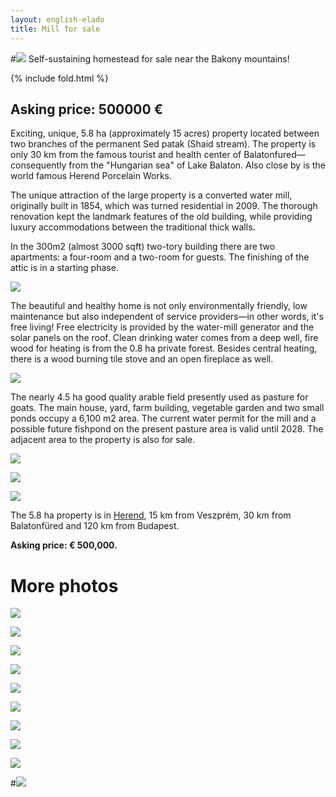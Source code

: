 ```yaml
---
layout: english-elado
title: Mill for sale
---
```


#![](http://i.imgur.com/HSakLid.jpg) Self-sustaining homestead for sale near the Bakony mountains!

{% include fold.html %}

## Asking price: 500000 €

Exciting, unique, 5.8 ha (approximately 15 acres) property located between two
branches of the permanent
Sed patak (Shaid stream). The property is only 30 km from the famous tourist
and health center of
Balatonfured—consequently from the "Hungarian sea" of Lake Balaton. Also
close by is the world famous Herend Porcelain Works.

The unique attraction of the large property is a converted water mill, originally
built in 1854, which was turned residential
in 2009. The thorough renovation kept the landmark features of the old
building, while providing luxury accommodations between
the traditional thick walls.

In the 300m2 (almost 3000 sqft) two-tory building there are two apartments: a
four-room and a two-room for guests.
The finishing of the attic is in a starting phase.

![](http://i.imgur.com/JjwSV0l.jpg)

The beautiful and healthy home is not only environmentally friendly, low
maintenance but also independent of service providers—in other words, it's
free living!
Free electricity is provided by the water-mill generator and the solar panels on
the roof.
Clean drinking water comes from a deep well, fire wood for heating is from the
0.8 ha private forest. Besides central heating, there is a wood burning tile
stove and an open fireplace as well.

![](http://i.imgur.com/amgPlmg.jpg)

The nearly 4.5 ha good quality arable field presently used as pasture for goats.
The main house, yard, farm building, vegetable garden and two small ponds
occupy a 6,100 m2 area. The current water permit for the mill and a possible
future fishpond on the present pasture area is valid until 2028. The adjacent
area to the property is also for sale.

![](http://i.imgur.com/Nae804W.jpg)

![](http://i.imgur.com/96RdIM1.jpg)

![](http://i.imgur.com/iVekA8C.jpg)

The 5.8 ha property is in [Herend](http://hu.wikipedia.org/wiki/Herend), 15 km from Veszprém, 30 km from
Balatonfüred and 120 km from Budapest.

**Asking price: € 500,000.**

# More photos

![](http://i.imgur.com/cHwgdIm.jpg)

![](http://i.imgur.com/YhI4eTS.jpg)

![](http://i.imgur.com/NBloOsX.jpg)

![](http://i.imgur.com/pwnwLmS.jpg)

![](http://i.imgur.com/bIz4DC5.jpg)

![](http://i.imgur.com/7nJY3Vg.jpg)

![](http://i.imgur.com/8PldK8Q.jpg)

![](http://i.imgur.com/PGn81UA.jpg)

![](http://i.imgur.com/GBVGLUi.jpg)

#![](http://i.imgur.com/lvGf4Vr.jpg)
